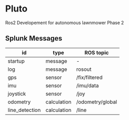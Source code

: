 # Pluto

Ros2 Developement for autonomous lawnmower Phase 2


## Splunk Messages

| id             | type        | ROS topic        |
| -------------- | ----------- | ---------------- |
| startup        | message     | -                |
| log            | message     | rosout           |
| gps            | sensor      | /fix/filtered    |
| imu            | sensor      | /imu/data        |
| joystick       | sensor      | /joy             |
| odometry       | calculation | /odometry/global |
| line_detection | calculation | /line            |